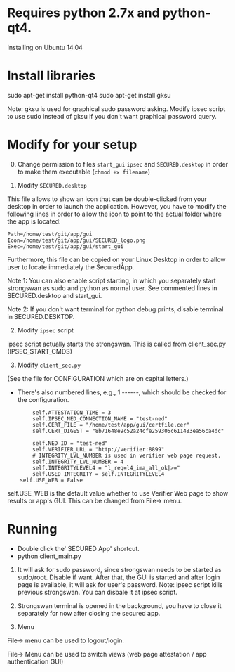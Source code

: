 # Requires python 2.7x and python-qt4.

Installing on Ubuntu 14.04


# Install libraries

sudo apt-get install python-qt4
sudo apt-get install gksu 

Note: gksu is used for graphical sudo password asking. Modify ipsec script to use sudo instead of gksu if you don't want graphical password query.


# Modify for your setup

0. Change permission to files `start_gui` `ipsec` and `SECURED.desktop` in order to make them executable (`chmod +x filename`)


1. Modify `SECURED.desktop` 

This file allows to show an icon that can be double-clicked from your desktop in order to launch the application.
However, you have to modify the following lines in order to allow the icon to point to the actual folder where the app is located:

```
Path=/home/test/git/app/gui
Icon=/home/test/git/app/gui/SECURED_logo.png
Exec=/home/test/git/app/gui/start_gui
```

Furthermore, this file can be copied on your Linux Desktop in order to allow user to locate immediately the SecuredApp.

Note 1: You can also enable script starting, in which you separately start strongswan as sudo and python as normal user. See commented lines in SECURED.desktop and start_gui.

Note 2: If you don't want terminal for python debug prints, disable terminal in SECURED.DESKTOP. 

2. Modify `ipsec` script

ipsec script actually starts the strongswan. This is called from client_sec.py (IPSEC_START_CMDS)

3. Modify `client_sec.py` 

(See the file for CONFIGURATION which are on capital letters.)
- There's also numbered lines, e.g., 1 ------, which should be checked for the configuration.

```
        self.ATTESTATION_TIME = 3
        self.IPSEC_NED_CONNECTION_NAME = "test-ned"
        self.CERT_FILE = "/home/test/app/gui/certfile.cer"
        self.CERT_DIGEST = "8b71648e9c52a24cfe259305c611483ea56ca4dc"

        self.NED_ID = "test-ned"
        self.VERIFIER_URL = "http://verifier:8899"
        # INTEGRITY_LVL_NUMBER is used in verifier web page request.
        self.INTEGRITY_LVL_NUMBER = 4
        self.INTEGRITYLEVEL4 = "l_req=l4_ima_all_ok|>="
        self.USED_INTEGRITY = self.INTEGRITYLEVEL4
	self.USE_WEB = False
```

self.USE_WEB is the default value whether to use Verifier Web page to show results or app's GUI.
This can be changed from File-> menu.


# Running 

- Double click the' SECURED App' shortcut.
- python client_main.py 

1. It will ask for sudo password, since strongswan needs to be started as sudo/root. Disable if want. After that, the GUI is started and after login page is available, it will ask for user's password. Note: ipsec script kills previous strongswan. You can disbale it at ipsec script.


2. Strongswan terminal is opened in the background, you have to close it separately for now after closing the secured app. 


3. Menu 

File-> menu can be used to logout/login.

File-> Menu can be used to switch views (web page attestation / app authentication GUI)
